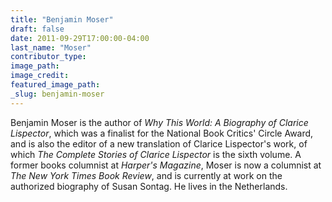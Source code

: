 ```yaml
---
title: "Benjamin Moser"
draft: false
date: 2011-09-29T17:00:00-04:00
last_name: "Moser"
contributor_type:
image_path:
image_credit:
featured_image_path:
_slug: benjamin-moser
---
```


Benjamin Moser is the author of _Why This World: A Biography of Clarice Lispector_, which was a finalist for the National Book Critics' Circle Award, and is also the editor of a new translation of Clarice Lispector's work, of which _The Complete Stories of Clarice Lispector_ is the sixth volume. A former books columnist at _Harper's Magazine_, Moser is now a columnist at _The New York Times Book Review_, and is currently at work on the authorized biography of Susan Sontag. He lives in the Netherlands.

